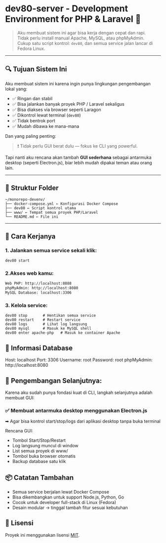 # dev80-server - Development Environment for PHP & Laravel 🧱

> Aku membuat sistem ini agar bisa kerja dengan cepat dan rapi.  
> Tidak perlu install manual Apache, MySQL, atau phpMyAdmin.  
> Cukup satu script kontrol: `dev80`, dan semua service jalan lancar di Fedora Linux.

---

## 🔍 Tujuan Sistem Ini

Aku membuat sistem ini karena ingin punya lingkungan pengembangan lokal yang:

- ✅ Ringan dan stabil  
- ✅ Bisa jalankan banyak proyek PHP / Laravel sekaligus  
- ✅ Bisa diakses via browser seperti Laragon  
- ✅ Dikontrol lewat terminal (`dev80`)  
- ✅ Tidak bentrok port  
- ✅ Mudah dibawa ke mana-mana  

Dan yang paling penting:
> ❗ Tidak perlu GUI berat dulu — fokus ke CLI yang powerful.

Tapi nanti aku rencana akan tambah **GUI sederhana** sebagai antarmuka desktop (seperti Electron.js), biar lebih mudah dipakai teman atau orang lain.

---

## 📁 Struktur Folder
```
~/monorepo-devenv/
├── docker-compose.yml ← Konfigurasi Docker Compose
├── dev80 ← Script kontrol utama
├── www/ ← Tempat semua proyek PHP/Laravel
└── README.md ← File ini
```
---

## 🚀 Cara Kerjanya

### 1. Jalankan semua service sekali klik:
```bash
dev80 start
```
### 2.Akses web kamu:
```bash
Web PHP: http://localhost:8888
phpMyAdmin: http://localhost:8080
MySQL Database: localhost:3306
```
### 3. Kelola service:
```
dev80 stop       # Hentikan semua service
dev80 restart    # Restart service
dev80 logs       # Lihat log langsung
dev80 mysql      # Masuk ke MySQL shell
dev80 enter apache-php   # Masuk ke container Apache
```
## 🧪 Informasi Database
Host: localhost
Port: 3306
Username: root
Password: root
phpMyAdmin: http://localhost:8080

## 🎯 Pengembangan Selanjutnya:
Karena aku sudah punya fondasi kuat di CLI, langkah selanjutnya adalah membuat GUI: 
### ✅ Membuat antarmuka desktop menggunakan Electron.js
➡ Agar bisa kontrol start/stop/logs dari aplikasi desktop tanpa buka terminal

Rencana GUI:
- Tombol Start/Stop/Restart
- Log langsung muncul di window
- List semua proyek di www/
- Tombol buka browser otomatis
- Backup database satu klik

## 📦 Catatan Tambahan
- Semua service berjalan lewat Docker Compose
- Bisa dikembangkan untuk support Node.js, Python, Go
- Cocok untuk developer full-stack di Linux (Fedora)
- Desain modular → tinggal tambah fitur sesuai kebutuhan

## 📄 Lisensi

Proyek ini menggunakan lisensi [MIT](LICENSE).
